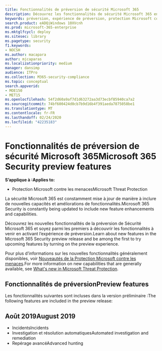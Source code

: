 ```yaml
---
title: Fonctionnalités de préversion de sécurité Microsoft 365
description: Découvrez les fonctionnalités de sécurité Microsoft 365 en préversion et comment y accéder.
keywords: préversion, expérience de préversion, protection Microsoft contre les menaces, fonctionnalités, mises à jour
search.product: eADQiWindows 10XVcnh
ms.prod: microsoft-365-enterprise
ms.mktglfcycl: deploy
ms.sitesec: library
ms.pagetype: security
f1.keywords:
- NOCSH
ms.author: macapara
author: mjcaparas
ms.localizationpriority: medium
manager: dansimp
audience: ITPro
ms.collection: M365-security-compliance
ms.topic: conceptual
search.appverid:
- MOE150
- MET15
ms.openlocfilehash: 54f2d60a9af7d1d63272aa3d73ecbf85940ca7a2
ms.sourcegitcommit: 74bf600424d0cb7b9d16b4f391aeda7875058be1
ms.translationtype: MT
ms.contentlocale: fr-FR
ms.lasthandoff: 02/24/2020
ms.locfileid: "42235183"
---
```

# <a name="microsoft-365-security-preview-features"></a><span data-ttu-id="ad8f8-104">Fonctionnalités de préversion de sécurité Microsoft 365</span><span class="sxs-lookup"><span data-stu-id="ad8f8-104">Microsoft 365 Security preview features</span></span>

<span data-ttu-id="ad8f8-105">**S’applique à :**</span><span class="sxs-lookup"><span data-stu-id="ad8f8-105">**Applies to:**</span></span>
- <span data-ttu-id="ad8f8-106">Protection Microsoft contre les menaces</span><span class="sxs-lookup"><span data-stu-id="ad8f8-106">Microsoft Threat Protection</span></span>



<span data-ttu-id="ad8f8-107">La sécurité Microsoft 365 est constamment mise à jour de manière à inclure de nouvelles capacités et améliorations de fonctionnalités.</span><span class="sxs-lookup"><span data-stu-id="ad8f8-107">Microsoft 365 Security is constantly being updated to include new feature enhancements and capabilities.</span></span>

<span data-ttu-id="ad8f8-108">Découvrez les nouvelles fonctionnalités de la préversion de Sécurité Microsoft 365 et soyez parmi les premiers à découvrir les fonctionnalités à venir en activant l’expérience de préversion.</span><span class="sxs-lookup"><span data-stu-id="ad8f8-108">Learn about new features in the Microsoft 365 Security preview release and be among the first to try upcoming features by turning on the preview experience.</span></span>

<span data-ttu-id="ad8f8-109">Pour plus d’informations sur les nouvelles fonctionnalités généralement disponibles, voir [Nouveautés de la Protection Microsoft contre les menaces](mtp-whats-new.md).</span><span class="sxs-lookup"><span data-stu-id="ad8f8-109">For more information on new capabilities that are generally available, see [What's new in Microsoft Threat Protection](mtp-whats-new.md).</span></span>


## <a name="preview-features"></a><span data-ttu-id="ad8f8-110">Fonctionnalités de préversion</span><span class="sxs-lookup"><span data-stu-id="ad8f8-110">Preview features</span></span>
<span data-ttu-id="ad8f8-111">Les fonctionnalités suivantes sont incluses dans la version préliminaire :</span><span class="sxs-lookup"><span data-stu-id="ad8f8-111">The following features are included in the preview release:</span></span>

## <a name="august-2019"></a><span data-ttu-id="ad8f8-112">Août 2019</span><span class="sxs-lookup"><span data-stu-id="ad8f8-112">August 2019</span></span>
- <span data-ttu-id="ad8f8-113">Incidents</span><span class="sxs-lookup"><span data-stu-id="ad8f8-113">Incidents</span></span>
- <span data-ttu-id="ad8f8-114">Investigation et résolution automatiques</span><span class="sxs-lookup"><span data-stu-id="ad8f8-114">Automated investigation and remediation</span></span>
- <span data-ttu-id="ad8f8-115">Repérage avancé</span><span class="sxs-lookup"><span data-stu-id="ad8f8-115">Advanced hunting</span></span> 
